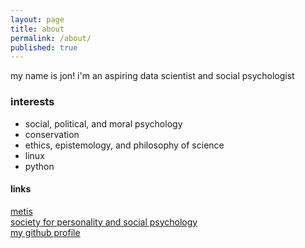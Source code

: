 ```yaml
---
layout: page
title: about
permalink: /about/
published: true
---
```


my name is jon!
i'm an aspiring data scientist and social psychologist  
  
### interests ###
- social, political, and moral psychology
- conservation
- ethics, epistemology, and philosophy of science
- linux
- python

#### links ####
[metis](http://thisismetis.com)  
[society for personality and social psychology](http://spsp.org)  
[my github profile](https://github.com/jonkislin)
